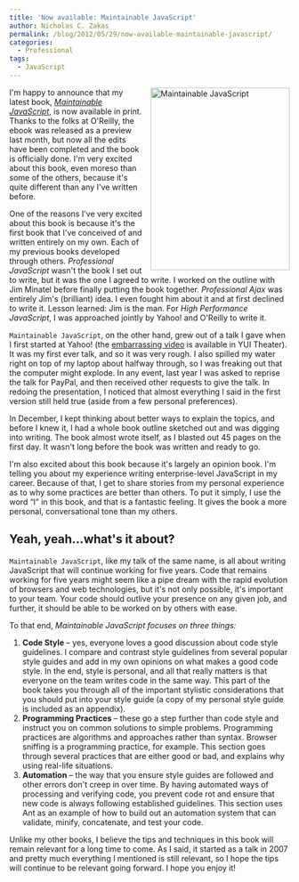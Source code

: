 ```yaml
---
title: 'Now available: Maintainable JavaScript'
author: Nicholas C. Zakas
permalink: /blog/2012/05/29/now-available-maintainable-javascript/
categories:
  - Professional
tags:
  - JavaScript
---
```

[<img src="/images/wp-content/uploads/2012/05/lrg1.jpg" alt="Maintainable JavaScript" width="250" height="328" align="right" style="margin-left: 1em" />][1]I'm happy to announce that my latest book, <cite><a href="http://www.amazon.com/Maintainable-JavaScript-Nicholas-C-Zakas/dp/1449327680?tag=nczonline-20">Maintainable JavaScript</a></cite>, is now available in print. Thanks to the folks at O'Reilly, the ebook was released as a preview last month, but now all the edits have been completed and the book is officially done. I'm very excited about this book, even moreso than some of the others, because it's quite different than any I've written before.

One of the reasons I've very excited about this book is because it's the first book that I've conceived of and written entirely on my own. Each of my previous books developed through others. <cite>Professional JavaScript</cite> wasn't the book I set out to write, but it was the one I agreed to write. I worked on the outline with Jim Minatel before finally putting the book together. <cite>Professional Ajax</cite> was entirely Jim's (brilliant) idea. I even fought him about it and at first declined to write it. Lesson learned: Jim is the man. For <cite>High Performance JavaScript</cite>, I was approached jointly by Yahoo! and O'Reilly to write it.

`Maintainable JavaScript`, on the other hand, grew out of a talk I gave when I first started at Yahoo! (the [embarrassing video][2] is available in YUI Theater). It was my first ever talk, and so it was very rough. I also spilled my water right on top of my laptop about halfway through, so I was freaking out that the computer might explode. In any event, last year I was asked to reprise the talk for PayPal, and then received other requests to give the talk. In redoing the presentation, I noticed that almost everything I said in the first version still held true (aside from a few personal preferences). 

In December, I kept thinking about better ways to explain the topics, and before I knew it, I had a whole book outline sketched out and was digging into writing. The book almost wrote itself, as I blasted out 45 pages on the first day. It wasn't long before the book was written and ready to go.

I'm also excited about this book because it's largely an opinion book. I'm telling you about my experience writing enterprise-level JavaScript in my career. Because of that, I get to share stories from my personal experience as to why some practices are better than others. To put it simply, I use the word &#8220;I&#8221; in this book, and that is a fantastic feeling. It gives the book a more personal, conversational tone than my others.

## Yeah, yeah&#8230;what's it about?

`Maintainable JavaScript`, like my talk of the same name, is all about writing JavaScript that will continue working for five years. Code that remains working for five years might seem like a pipe dream with the rapid evolution of browsers and web technologies, but it's not only possible, it's important to your team. Your code should outlive your presence on any given job, and further, it should be able to be worked on by others with ease.

To that end, <cite>Maintainable JavaScript focuses on three things:</p> 

<ol>
  <li>
    <strong>Code Style</strong> &#8211; yes, everyone loves a good discussion about code style guidelines. I compare and contrast style guidelines from several popular style guides and add in my own opinions on what makes a good code style. In the end, style is personal, and all that really matters is that everyone on the team writes code in the same way. This part of the book takes you through all of the important stylistic considerations that you should put into your style guide (a copy of my personal style guide is included as an appendix).
  </li>
  <li>
    <strong>Programming Practices</strong> &#8211; these go a step further than code style and instruct you on common solutions to simple problems. Programming practices are algorithms and approaches rather than syntax. Browser sniffing is a programming practice, for example. This section goes through several practices that are either good or bad, and explains why using real-life situations.
  </li>
  <li>
    <strong>Automation</strong> &#8211; the way that you ensure style guides are followed and other errors don't creep in over time. By having automated ways of processing and verifying code, you prevent code rot and ensure that new code is always following established guidelines. This section uses Ant as an example of how to build out an automation system that can validate, minify, concatenate, and test your code.
  </li>
</ol>

<p>
  Unlike my other books, I believe the tips and techniques in this book will remain relevant for a long time to come. As I said, it started as a talk in 2007 and pretty much everything I mentioned is still relevant, so I hope the tips will continue to be relevant going forward. I hope you enjoy it!<br /> </cite>
</p>

 [1]: http://www.amazon.com/Maintainable-JavaScript-Nicholas-C-Zakas/dp/1449327680?tag=nczonline-20
 [2]: http://www.youtube.com/watch?v=pebHk8S5c6o
